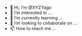 - 👋 Hi, I’m @XYZYago
- 👀 I’m interested in ...
- 🌱 I’m currently learning ...
- 💞️ I’m looking to collaborate on ...
- 📫 How to reach me ...

<!---
XYZYago/XYZYago is a ✨ special ✨ repository because its `README.md` (this file) appears on your GitHub profile.
You can click the Preview link to take a look at your changes.
--->
